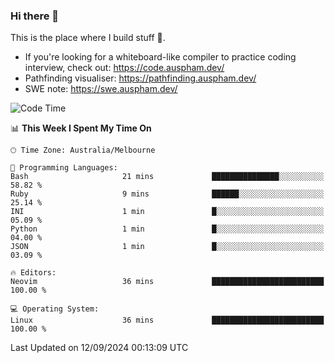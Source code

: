 ### Hi there 👋

This is the place where I build stuff 👀. 

- If you're looking for a whiteboard-like compiler to practice coding interview, check out: https://code.auspham.dev/
- Pathfinding visualiser: https://pathfinding.auspham.dev/
- SWE note: https://swe.auspham.dev/

<!--START_SECTION:waka-->
![Code Time](http://img.shields.io/badge/Code%20Time-1%2C317%20hrs%2048%20mins-blue)

📊 **This Week I Spent My Time On** 

```text
🕑︎ Time Zone: Australia/Melbourne

💬 Programming Languages: 
Bash                     21 mins             ███████████████░░░░░░░░░░   58.82 % 
Ruby                     9 mins              ██████░░░░░░░░░░░░░░░░░░░   25.14 % 
INI                      1 min               █░░░░░░░░░░░░░░░░░░░░░░░░   05.09 % 
Python                   1 min               █░░░░░░░░░░░░░░░░░░░░░░░░   04.00 % 
JSON                     1 min               █░░░░░░░░░░░░░░░░░░░░░░░░   03.09 % 

🔥 Editors: 
Neovim                   36 mins             █████████████████████████   100.00 % 

💻 Operating System: 
Linux                    36 mins             █████████████████████████   100.00 % 
```


 Last Updated on 12/09/2024 00:13:09 UTC
<!--END_SECTION:waka-->

<!--
**rockmanvnx6/rockmanvnx6** is a ✨ _special_ ✨ repository because its `README.md` (this file) appears on your GitHub profile.

Here are some ideas to get you started:

- 🔭 I’m currently working on ...
- 🌱 I’m currently learning ...
- 👯 I’m looking to collaborate on ...
- 🤔 I’m looking for help with ...
- 💬 Ask me about ...
- 📫 How to reach me: ...
- 😄 Pronouns: ...
- ⚡ Fun fact: ...
-->
